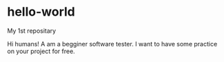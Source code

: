 # hello-world
My 1st repositary

Hi humans!
A am a begginer software tester. I want to have some practice on your project for free.
